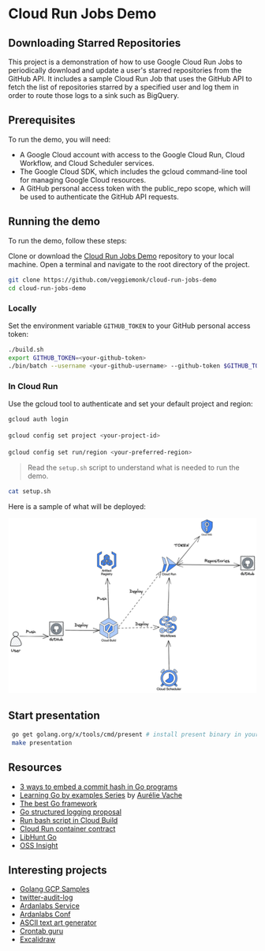# Cloud Run Jobs Demo

## Downloading Starred Repositories

This project is a demonstration of how to use Google Cloud Run Jobs to periodically download
and update a user's starred repositories from the GitHub API.
It includes a sample Cloud Run Job that uses the GitHub API to fetch the list of
repositories starred by a specified user and log them in order to route those logs to a sink such as BigQuery.

## Prerequisites

To run the demo, you will need:

* A Google Cloud account with access to the Google Cloud Run, Cloud Workflow, and Cloud Scheduler services.
* The Google Cloud SDK, which includes the gcloud command-line tool for managing Google Cloud resources.
* A GitHub personal access token with the public_repo scope, which will be used to authenticate the GitHub API requests.

## Running the demo

To run the demo, follow these steps:

Clone or download the [Cloud Run Jobs Demo](https://github.com/veggiemonk/cloud-run-jobs-demo) repository to your local machine.
Open a terminal and navigate to the root directory of the project.

```bash
git clone https://github.com/veggiemonk/cloud-run-jobs-demo
cd cloud-run-jobs-demo
```

### Locally

Set the environment variable `GITHUB_TOKEN` to your GitHub personal access token:

```bash
./build.sh
export GITHUB_TOKEN=<your-github-token>
./bin/batch --username <your-github-username> --github-token $GITHUB_TOKEN
```

### In Cloud Run

Use the gcloud tool to authenticate and set your default project and region:

```bash
gcloud auth login

gcloud config set project <your-project-id>

gcloud config set run/region <your-preferred-region>
```

> Read the `setup.sh` script to understand what is needed to run the demo.

```bash
cat setup.sh
```

Here is a sample of what will be deployed:

![cloud run jobs demo on GCP](./slides/assets/cloud-run-jobs-demo.png)

## Start presentation

```bash
 go get golang.org/x/tools/cmd/present # install present binary in your $GOPATH
 make presentation
```

## Resources

* [3 ways to embed a commit hash in Go programs](https://developers.redhat.com/articles/2022/11/14/3-ways-embed-commit-hash-go-programs#)
* [Learning Go by examples Series](https://dev.to/aurelievache/series/13751) by [Aurélie Vache](https://dev.to/aurelievache)
* [The best Go framework](https://threedots.tech/post/best-go-framework/)
* [Go structured logging proposal](https://go.googlesource.com/proposal/+/master/design/56345-structured-logging.md)
* [Run bash script in Cloud Build](https://cloud.google.com/build/docs/configuring-builds/run-bash-scripts)
* [Cloud Run container contract](https://cloud.google.com/run/docs/container-contract#env-vars)
* [LibHunt Go](https://www.libhunt.com/l/go)
* [OSS Insight](https://ossinsight.io/)

## Interesting projects

* [Golang GCP Samples](https://github.com/GoogleCloudPlatform/golang-samples/)
* [twitter-audit-log](https://github.com/ahmetb/twitter-audit-log)
* [Ardanlabs Service](https://github.com/ardanlabs/service)
* [Ardanlabs Conf](https://pkg.go.dev/github.com/ardanlabs/conf/v3#section-documentation)
* [ASCII text art generator](https://textkool.com/en/ascii-art-generator)
* [Crontab guru](https://crontab.guru/)
* [Excalidraw](https://excalidraw.com/)
